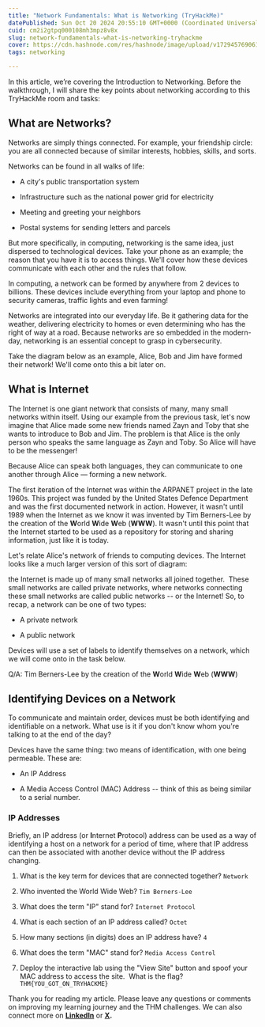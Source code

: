 ```yaml
---
title: "Network Fundamentals: What is Networking (TryHackMe)"
datePublished: Sun Oct 20 2024 20:55:10 GMT+0000 (Coordinated Universal Time)
cuid: cm2i2gtpq000108mh3mpz8v8x
slug: network-fundamentals-what-is-networking-tryhackme
cover: https://cdn.hashnode.com/res/hashnode/image/upload/v1729457690613/ff017586-476a-421a-8ace-f394683a2df9.png
tags: networking

---
```


In this article, we’re covering the Introduction to Networking. Before the walkthrough, I will share the key points about networking according to this TryHackMe room and tasks:

## What are Networks?

Networks are simply things connected. For example, your friendship circle: you are all connected because of similar interests, hobbies, skills, and sorts.

Networks can be found in all walks of life:

* A city's public transportation system
    
* Infrastructure such as the national power grid for electricity
    
* Meeting and greeting your neighbors
    
* Postal systems for sending letters and parcels
    

But more specifically, in computing, networking is the same idea, just dispersed to technological devices. Take your phone as an example; the reason that you have it is to access things. We'll cover how these devices communicate with each other and the rules that follow.

In computing, a network can be formed by anywhere from 2 devices to billions. These devices include everything from your laptop and phone to security cameras, traffic lights and even farming!

Networks are integrated into our everyday life. Be it gathering data for the weather, delivering electricity to homes or even determining who has the right of way at a road. Because networks are so embedded in the modern-day, networking is an essential concept to grasp in cybersecurity.

Take the diagram below as an example, Alice, Bob and Jim have formed their network! We'll come onto this a bit later on.

## What is Internet

The Internet is one giant network that consists of many, many small networks within itself. Using our example from the previous task, let's now imagine that Alice made some new friends named Zayn and Toby that she wants to introduce to Bob and Jim. The problem is that Alice is the only person who speaks the same language as Zayn and Toby. So Alice will have to be the messenger!

Because Alice can speak both languages, they can communicate to one another through Alice — forming a new network.

The first iteration of the Internet was within the ARPANET project in the late 1960s. This project was funded by the United States Defence Department and was the first documented network in action. However, it wasn't until 1989 when the Internet as we know it was invented by Tim Berners-Lee by the creation of the **W**orld **W**ide **W**eb (**WWW**). It wasn't until this point that the Internet started to be used as a repository for storing and sharing information, just like it is today.

Let's relate Alice's network of friends to computing devices. The Internet looks like a much larger version of this sort of diagram:

the Internet is made up of many small networks all joined together.  These small networks are called private networks, where networks connecting these small networks are called public networks -- or the Internet! So, to recap, a network can be one of two types:

* A private network
    
* A public network
    

Devices will use a set of labels to identify themselves on a network, which we will come onto in the task below.

Q/A: Tim Berners-Lee by the creation of the **W**orld **W**ide **W**eb (**WWW**)

## Identifying Devices on a Network

To communicate and maintain order, devices must be both identifying and identifiable on a network. What use is it if you don't know whom you're talking to at the end of the day?

Devices have the same thing: two means of identification, with one being permeable. These are:

* An IP Address
    
* A Media Access Control (MAC) Address -- think of this as being similar to a serial number.
    

### **IP Addresses**

Briefly, an IP address (or **I**nternet **P**rotocol) address can be used as a way of identifying a host on a network for a period of time, where that IP address can then be associated with another device without the IP address changing.

1. What is the key term for devices that are connected together? `Network`
    
2. Who invented the World Wide Web? `Tim Berners-Lee`
    
3. What does the term "IP" stand for? `Internet Protocol`
    
4. What is each section of an IP address called? `Octet`
    
5. How many sections (in digits) does an IP address have? `4`
    
6. What does the term "MAC" stand for? `Media Access Control`
    
7. Deploy the interactive lab using the "View Site" button and spoof your MAC address to access the site.  What is the flag? `THM{YOU_GOT_ON_TRYHACKME}`
    

Thank you for reading my article. Please leave any questions or comments on improving my learning journey and the THM challenges. We can also connect more on [**LinkedIn**](https://www.linkedin.com/in/sharon-jebitok) or [**X**](https://x.com/SharonJebitok)**.**